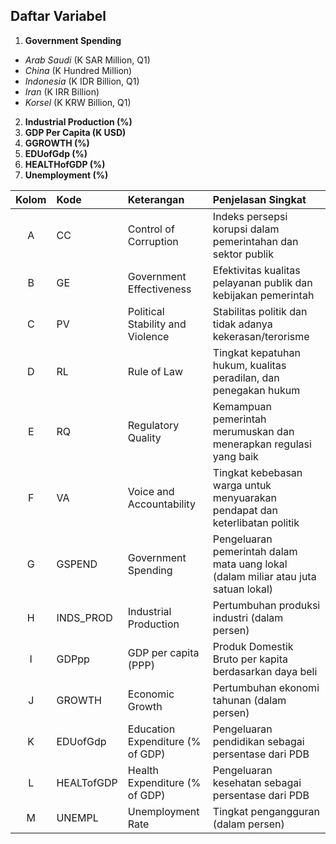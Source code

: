## Daftar Variabel
1. **Government Spending** 
- *Arab Saudi* (K SAR Million, Q1)
- *China* (K Hundred Million)
- *Indonesia* (K IDR Billion, Q1)
- *Iran* (K IRR Billion)
- *Korsel* (K KRW Billion, Q1)
2. **Industrial Production (%)**
3. **GDP Per Capita (K USD)**
4. **GGROWTH (%)**
5. **EDUofGdp (%)**
6. **HEALTHofGDP (%)**
7. **Unemployment (%)**

| Kolom | Kode      | Keterangan                         | Penjelasan Singkat                                                                 |
|:-----:|:----------|:-----------------------------------|:------------------------------------------------------------------------------------|
| A     | CC        | Control of Corruption              | Indeks persepsi korupsi dalam pemerintahan dan sektor publik                       |
| B     | GE        | Government Effectiveness           | Efektivitas kualitas pelayanan publik dan kebijakan pemerintah                     |
| C     | PV        | Political Stability and Violence   | Stabilitas politik dan tidak adanya kekerasan/terorisme                            |
| D     | RL        | Rule of Law                        | Tingkat kepatuhan hukum, kualitas peradilan, dan penegakan hukum                   |
| E     | RQ        | Regulatory Quality                 | Kemampuan pemerintah merumuskan dan menerapkan regulasi yang baik                  |
| F     | VA        | Voice and Accountability           | Tingkat kebebasan warga untuk menyuarakan pendapat dan keterlibatan politik        |
| G     | GSPEND    | Government Spending                | Pengeluaran pemerintah dalam mata uang lokal (dalam miliar atau juta satuan lokal) |
| H     | INDS_PROD | Industrial Production              | Pertumbuhan produksi industri (dalam persen)                                       |
| I     | GDPpp     | GDP per capita (PPP)               | Produk Domestik Bruto per kapita berdasarkan daya beli                            |
| J     | GROWTH    | Economic Growth                    | Pertumbuhan ekonomi tahunan (dalam persen)                                         |
| K     | EDUofGdp  | Education Expenditure (% of GDP)   | Pengeluaran pendidikan sebagai persentase dari PDB                                 |
| L     | HEALTofGDP| Health Expenditure (% of GDP)      | Pengeluaran kesehatan sebagai persentase dari PDB                                  |
| M     | UNEMPL    | Unemployment Rate                  | Tingkat pengangguran (dalam persen)                                                |

